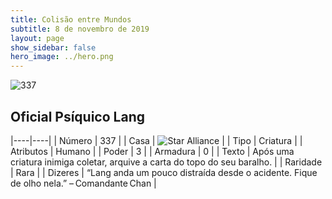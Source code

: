 ```yaml
---
title: Colisão entre Mundos
subtitle: 8 de novembro de 2019
layout: page
show_sidebar: false
hero_image: ../hero.png
---
```


![337](https://cdn.keyforgegame.com/media/card_front/pt/452_337_QCPHR2J5F848_pt.png)

## Oficial Psíquico Lang

|----|----|
| Número | 337 |
| Casa | ![Star Alliance](https://archonarcana.com/images/thumb/7/7d/Star_Alliance.png/22px-Star_Alliance.png "Aliança Estelar") |
| Tipo | Criatura |
| Atributos | Humano |
| Poder | 3 |
| Armadura | 0 |
| Texto | Após uma criatura inimiga coletar, arquive a carta do topo do seu baralho. |
| Raridade | Rara |
| Dizeres | “Lang anda um pouco distraída desde o acidente. Fique de olho nela.” – Comandante Chan |
